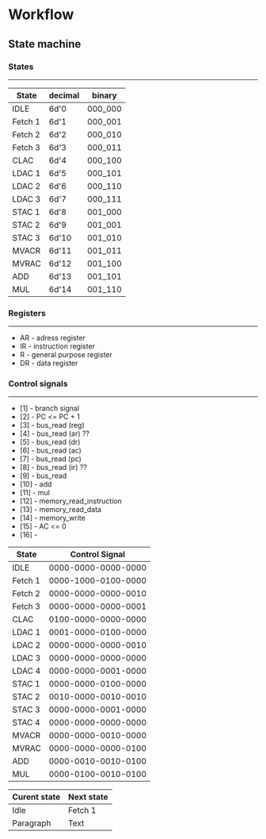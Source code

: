 
# Workflow

## State machine
<!-- 
* The state machine will be in the idle state till the **start logic is high**
* On start logic <= 1 (high) state machine will go to the next state ***fetch 1*** 
* The state machine will come to idle state when the conditions are met
*  -->

### States 
---

|State      | decimal   | binary    |   
|-----------|-----------|-----------|
|IDLE       |6d'0       |000_000    |
|Fetch 1    |6d'1       |000_001    |
|Fetch 2    |6d'2       |000_010    |
|Fetch 3    |6d'3       |000_011    |
|CLAC       |6d'4       |000_100    |
|LDAC  1    |6d'5       |000_101    |
|LDAC  2    |6d'6       |000_110    |
|LDAC  3    |6d'7       |000_111    |
|STAC  1    |6d'8       |001_000    |
|STAC  2    |6d'9       |001_001    |
|STAC  3    |6d'10      |001_010    |
|MVACR      |6d'11      |001_011    |
|MVRAC      |6d'12      |001_100    |
|ADD        |6d'13      |001_101    |
|MUL        |6d'14      |001_110    |

### Registers
---
* AR - adress register
* IR - instruction register
* R  - general purpose register
* DR - data register 


### Control signals
---
* [1]  - branch signal 
* [2]  - PC <= PC + 1
* [3]  - bus_read (reg)
* [4]  - bus_read (ar) ?? <!-- hardwired -->
* [5]  - bus_read (dr)
* [6]  - bus_read (ac)
* [7]  - bus_read (pc)
* [8]  - bus_read (ir) ?? <!-- hardwired -->
* [9]  - bus_read 
* [10] - add
* [11] - mul
* [12] - memory_read_instruction
* [13] - memory_read_data
* [14] - memory_write
* [15] - AC <= 0
* [16] - 

|State      |Control Signal     |
|---        |---                |
|IDLE       |0000-0000-0000-0000|     
|Fetch 1    |0000-1000-0100-0000|     
|Fetch 2    |0000-0000-0000-0010|     
|Fetch 3    |0000-0000-0000-0001|     
|CLAC       |0100-0000-0000-0000|     
|LDAC  1    |0001-0000-0100-0000|     
|LDAC  2    |0000-0000-0000-0010|     
|LDAC  3    |0000-0000-0000-0000|     
|LDAC  4    |0000-0000-0001-0000|     
|STAC  1    |0000-0000-0100-0000|     
|STAC  2    |0010-0000-0010-0010|     
|STAC  3    |0000-0000-0001-0000|     
|STAC  4    |0000-0000-0000-0000|     
|MVACR      |0000-0000-0010-0000|     
|MVRAC      |0000-0000-0000-0100|     
|ADD        |0000-0010-0010-0100|     
|MUL        |0000-0100-0010-0100|     


|Curent state        | Next state  | 
| -----------        | ----------- |
| Idle               | Fetch 1     |
| Paragraph          | Text        | -->